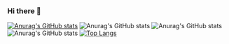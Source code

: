 ### Hi there 👋

<!--
**JoseAdrianRodriguezGonzalez/JoseAdrianRodriguezGonzalez** is a ✨ _special_ ✨ repository because its `README.md` (this file) appears on your GitHub profile.

Here are some ideas to get you started:

- 🔭 I’m currently working on ...
- 🌱 I’m currently learning ...
- 👯 I’m looking to collaborate on ...
- 🤔 I’m looking for help with ...
- 💬 Ask me about ...
- 📫 How to reach me: ...
- 😄 Pronouns: ...
- ⚡ Fun fact: ...
-->
[![Anurag's GitHub stats](https://github-readme-stats.vercel.app/api?username=JoseAdrianRodriguezGonzalez)](https://github.com/JoseAdrianRodriguezGonzalez/github-readme-stats)
![Anurag's GitHub stats](https://github-readme-stats.vercel.app/api?username=JoseAdrianRodriguezGonzalez&show=reviews,discussions_started,discussions_answered,prs_merged,prs_merged_percentage)
![Anurag's GitHub stats](https://github-readme-stats.vercel.app/api?username=JoseAdrianRodriguezGonzalez&show_icons=true)
![Anurag's GitHub stats](https://github-readme-stats.vercel.app/api?username=JoseAdrianRodriguezGonzalez&show_icons=true&theme=radical)
[![Top Langs](https://github-readme-stats.vercel.app/api/top-langs/?username=JoseAdrianRodriguezGonzalez)](https://github.com/JoseAdrianRodriguezGonzalez/github-readme-stats)
